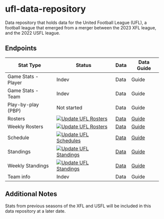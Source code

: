 # ufl-data-repository

Data repository that holds data for the United Football League (UFL), a football league that emerged from a merger between the 2023 XFL league, and the 2022 USFL league.

## Endpoints

| Stat Type  | Status  | Data  | Data Guide  |
| -- | -- | -- | -- |
| Game Stats - Player | Indev  | Data  | Guide  |
| Game Stats - Team  | Indev  | Data  | Guide  |
| Play-by-play (PBP)  | Not started  | Data  | Guide  |
| Rosters  | [![Update UFL Rosters](https://github.com/armstjc/ufl-data-repository/actions/workflows/update_ufl_rosters.yml/badge.svg)](https://github.com/armstjc/ufl-data-repository/actions/workflows/update_ufl_rosters.yml)  | [Data](https://github.com/armstjc/ufl-data-repository/releases/tag/ufl-rosters)  | [Guide](https://github.com/armstjc/ufl-data-repository/blob/ufl-rosters/rosters/rosters.md)  |
| Weekly Rosters  | [![Update UFL Rosters](https://github.com/armstjc/ufl-data-repository/actions/workflows/update_ufl_rosters.yml/badge.svg)](https://github.com/armstjc/ufl-data-repository/actions/workflows/update_ufl_rosters.yml)  | [Data](https://github.com/armstjc/ufl-data-repository/releases/tag/ufl-weekly-rosters)  | [Guide](https://github.com/armstjc/ufl-data-repository/blob/ufl-rosters/rosters/rosters.md)  |
| Schedule  | [![Update UFL Schedules](https://github.com/armstjc/ufl-data-repository/actions/workflows/update_ufl_schedules.yml/badge.svg)](https://github.com/armstjc/ufl-data-repository/actions/workflows/update_ufl_schedules.yml)  | [Data](https://github.com/armstjc/ufl-data-repository/releases/tag/ufl-schedule)  | [Guide](https://github.com/armstjc/ufl-data-repository/blob/ufl-rosters/schedule/schedule.md)  |
| Standings  | [![Update UFL Standings](https://github.com/armstjc/ufl-data-repository/actions/workflows/update_ufl_standings.yml/badge.svg)](https://github.com/armstjc/ufl-data-repository/actions/workflows/update_ufl_standings.yml) | [Data](https://github.com/armstjc/ufl-data-repository/releases/tag/ufl-standings)  | [Guide](https://github.com/armstjc/ufl-data-repository/blob/main/standings/standings.md) |
| Weekly Standings  | [![Update UFL Standings](https://github.com/armstjc/ufl-data-repository/actions/workflows/update_ufl_standings.yml/badge.svg)](https://github.com/armstjc/ufl-data-repository/actions/workflows/update_ufl_standings.yml) | [Data](https://github.com/armstjc/ufl-data-repository/releases/tag/ufl-weekly-standings) | [Guide](https://github.com/armstjc/ufl-data-repository/blob/main/standings/standings.md) |
| Team info  | Indev  | Data  | Guide  |

## Additional Notes

Stats from previous seasons of the XFL and USFL will be included in this data repository at a later date.
